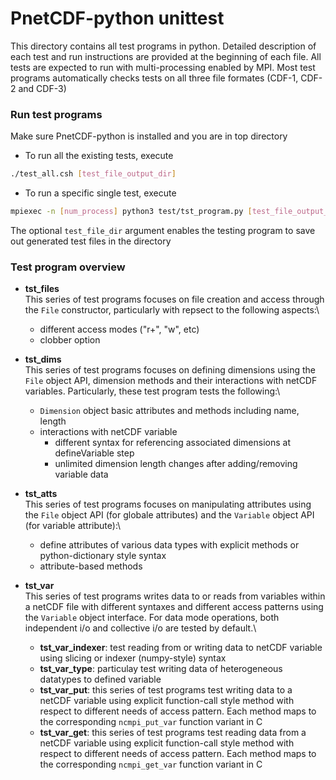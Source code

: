 # PnetCDF-python unittest
This directory contains all test programs in python. Detailed description of each test and run instructions are provided at the beginning of each file. All tests are expected to run with multi-processing enabled by MPI. Most test programs automatically checks tests on all three file formates (CDF-1, CDF-2 and CDF-3)

### Run test programs
Make sure PnetCDF-python is installed and you are in top directory
* To run all the existing tests, execute 

```sh
./test_all.csh [test_file_output_dir]
```

* To run a specific single test, execute 

```sh
mpiexec -n [num_process] python3 test/tst_program.py [test_file_output_dir]
```

The optional `test_file_dir` argument enables the testing program to save out generated test files in the directory

### Test program overview
* **tst_files** \
 This series of test programs focuses on file creation and access through the `File` constructor, particularly with repsect to the following aspects:\
    * different access modes ("r+", "w", etc)
    * clobber option

* **tst_dims** \
 This series of test programs focuses on defining dimensions using the `File` object API, dimension methods and their interactions with netCDF variables. Particularly, these test program tests the following:\
    * `Dimension` object basic attributes and methods including name, length
    * interactions with netCDF variable
        * different syntax for referencing associated dimensions at defineVariable step
        * unlimited dimension length changes after adding/removing variable data

* **tst_atts** \
 This series of test programs focuses on manipulating attributes using the `File` object API (for globale attributes) and the `Variable` object API (for variable attribute):\
    * define attributes of various data types with explicit methods or python-dictionary style syntax
    * attribute-based methods

* **tst_var**\
 This series of test programs writes data to or reads from variables within a netCDF file with different syntaxes and different access patterns using the `Variable` object interface. For data mode operations, both independent i/o and collective i/o are tested by default.\
    * **tst_var_indexer**: test reading from or writing data to netCDF variable using slicing or indexer (numpy-style) syntax
    * **tst_var_type**: particulay test writing data of heterogeneous datatypes to defined variable 
    * **tst_var_put**: this series of test programs test writing data to a netCDF variable using explicit function-call style method with respect to different needs of access pattern. Each method maps to the corresponding `ncmpi_put_var` function variant in C
    * **tst_var_get**: this series of test programs test reading data from a netCDF variable using explicit function-call style method with respect to different needs of access pattern. Each method maps to the corresponding `ncmpi_get_var` function variant in C


